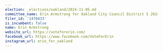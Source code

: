 ```yaml
---
election: _elections/oakland/2024-11-05.md
committee_name: Erin Armstrong for Oakland City Council District 5 2024
filer_id: '1470433'
is_incumbent: false
name: Erin Armstrong
website_url: https://voteforerin.com/
facebook_url: https://www.facebook.com/VoteForErin
instagram_url: erin_for_oakland
---
```

